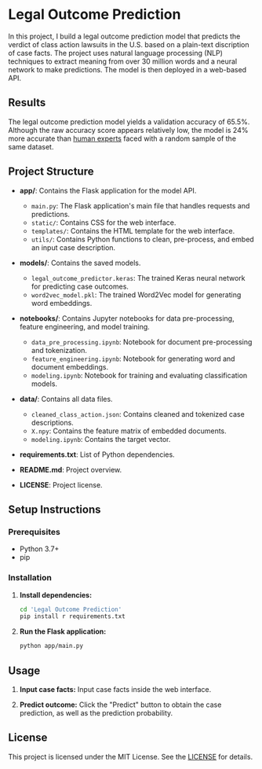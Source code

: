 # Legal Outcome Prediction

In this project, I build a legal outcome prediction model that predicts the verdict of class action lawsuits in the U.S. based on a plain-text discription of case facts. The project uses natural language processing (NLP) techniques to extract meaning from over 30 million words and a neural network to make predictions. The model is then deployed in a web-based API.

## Results
The legal outcome prediction model yields a validation accuracy of 65.5%. Although the raw accuracy score appears relatively low, the model is 24% more accurate than [human experts](https://huggingface.co/datasets/darrow-ai/USClassActionOutcomes_ExpertsAnnotations) faced with a random sample of the same dataset.

## Project Structure

- **app/**: Contains the Flask application for the model API.
  - `main.py`: The Flask application's main file that handles requests and predictions.
  - `static/`: Contains CSS for the web interface.
  - `templates/`: Contains the HTML template for the web interface.
  - `utils/`: Contains Python functions to clean, pre-process, and embed an input case description.

- **models/**: Contains the saved models.
  - `legal_outcome_predictor.keras`: The trained Keras neural network for predicting case outcomes.
  - `word2vec_model.pkl`: The trained Word2Vec model for generating word embeddings.

- **notebooks/**: Contains Jupyter notebooks for data pre-processing, feature engineering, and model training.
  - `data_pre_processing.ipynb`: Notebook for document pre-processing and tokenization.
  - `feature_engineering.ipynb`: Notebook for generating word and document embeddings.
  - `modeling.ipynb`: Notebook for training and evaluating classification models.

- **data/**: Contains all data files.
  - `cleaned_class_action.json`: Contains cleaned and tokenized case descriptions.
  - `X.npy`: Contains the feature matrix of embedded documents.
  - `modeling.ipynb`: Contains the target vector.

- **requirements.txt**: List of Python dependencies.
  
- **README.md**: Project overview.

- **LICENSE**: Project license.

## Setup Instructions

### Prerequisites

- Python 3.7+
- pip

### Installation

1. **Install dependencies:**
   ```sh
   cd 'Legal Outcome Prediction'
   pip install r requirements.txt
   ```

2. **Run the Flask application:**
   ```sh
   python app/main.py
   ```

## Usage

1. **Input case facts:**
    Input case facts inside the web interface.

2. **Predict outcome:**
    Click the "Predict" button to obtain the case prediction, as well as the prediction probability.

## License

This project is licensed under the MIT License. See the [LICENSE](LICENSE) for details.
